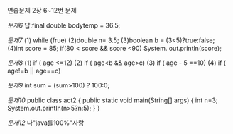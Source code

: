 연습문제 2장 6~12번 문제

*문제6*
답:final double bodytemp = 36.5;

*문제7*
(1) while (frue)
(2)double n= 3.5;
(3)boolean b = (3<5)?true:false;
(4)int score = 85;
     if(80 < score && score <90) System. out.println(score);

*문제8*
(1) if ( age <=12)
(2) if ( age<b && age>c)
(3) if ( age - 5 ==10)
(4) if ( age!=b || age==c)

*문제9*
int sum = (sum>100) ? 100:0;

*문제10*
public class act2 {
  public static void main(String[] args) {
     int n=3;
     System.out.println(n>5?n:5);
     }
}

*문제12*
나"java를100%"사랑

